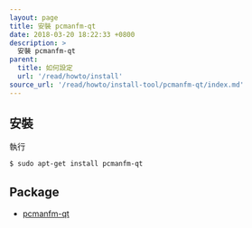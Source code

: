```yaml
---
layout: page
title: 安裝 pcmanfm-qt
date: 2018-03-20 18:22:33 +0800
description: >
  安裝 pcmanfm-qt
parent:
  title: 如何設定
  url: '/read/howto/install'
source_url: '/read/howto/install-tool/pcmanfm-qt/index.md'
---
```



## 安裝

執行

``` sh
$ sudo apt-get install pcmanfm-qt
```


## Package

* [pcmanfm-qt](https://packages.ubuntu.com/bionic/pcmanfm-qt)

